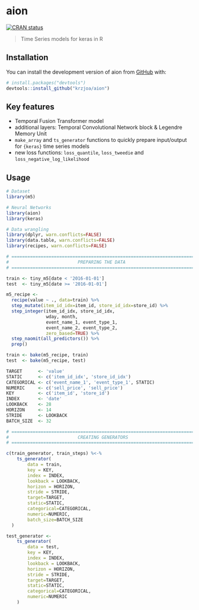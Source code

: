 
<!-- README.md is generated from README.Rmd. Please edit that file -->

# aion

<!-- badges: start -->

[![CRAN
status](https://www.r-pkg.org/badges/version/aion)](https://CRAN.R-project.org/package=aion)
<!-- badges: end -->

> Time Series models for keras in R

## Installation

You can install the development version of aion from
[GitHub](https://github.com/) with:

``` r
# install.packages("devtools")
devtools::install_github("krzjoa/aion")
```

## Key features

-   Temporal Fusion Transformer model
-   additional layers: Temporal Convolutional Network block & Legendre
    Memory Unit
-   `make_array` and `ts_generator` functions to quickly prepare
    input/output for `{keras}` time series models
-   new loss functions: `loss_quantile`, `loss_tweedie` and
    `loss_negative_log_likelihood`

## Usage

``` r
# Dataset
library(m5)

# Neural Networks
library(aion)
library(keras)

# Data wrangling
library(dplyr, warn.conflicts=FALSE)
library(data.table, warn.conflicts=FALSE)
library(recipes, warn.conflicts=FALSE)

# ==========================================================================
#                          PREPARING THE DATA
# ==========================================================================

train <- tiny_m5[date < '2016-01-01']
test  <- tiny_m5[date >= '2016-01-01']

m5_recipe <-
  recipe(value ~ ., data=train) %>%
  step_mutate(item_id_idx=item_id, store_id_idx=store_id) %>%
  step_integer(item_id_idx, store_id_idx,
               wday, month,
               event_name_1, event_type_1,
               event_name_2, event_type_2,
               zero_based=TRUE) %>%
  step_naomit(all_predictors()) %>%
  prep()

train <- bake(m5_recipe, train)
test  <- bake(m5_recipe, test)

TARGET      <- 'value'
STATIC      <- c('item_id_idx', 'store_id_idx')
CATEGORICAL <- c('event_name_1', 'event_type_1', STATIC)
NUMERIC     <- c('sell_price', 'sell_price')
KEY         <- c('item_id', 'store_id')
INDEX       <- 'date'
LOOKBACK    <- 28
HORIZON     <- 14
STRIDE      <- LOOKBACK
BATCH_SIZE  <- 32

# ==========================================================================
#                          CREATING GENERATORS
# ==========================================================================

c(train_generator, train_steps) %<-%
    ts_generator(
        data = train,
        key = KEY,
        index = INDEX,
        lookback = LOOKBACK,
        horizon = HORIZON,
        stride = STRIDE,
        target=TARGET,
        static=STATIC,
        categorical=CATEGORICAL,
        numeric=NUMERIC,
        batch_size=BATCH_SIZE    
  )

test_generator <-
    ts_generator(
        data = test,
        key = KEY,
        index = INDEX,
        lookback = LOOKBACK,
        horizon = HORIZON,
        stride = STRIDE,
        target=TARGET,
        static=STATIC,
        categorical=CATEGORICAL,
        numeric=NUMERIC
    )
```
